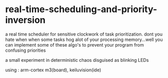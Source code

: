 # real-time-scheduling-and-priority-inversion
a real time scheduler for sensitive clockwork of task prioritization. dont you hate when when some tasks hog alot of your processing memory...well you can implement some of these algo's to prevent your program from confusing priorities

a small experiment in deterministic chaos disguised as blinking LEDs

using : arm-cortex m3(board), keiluvision(ide)
